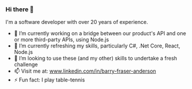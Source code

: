 ### Hi there 👋
I'm a software developer with over 20 years of experience.

- 🔭 I’m currently working on a bridge between our product's API and one or more third-party APIs, using Node.js
- 🌱 I’m currently refreshing my skills, particularly C#, .Net Core, React, Node.js
- 👯 I’m looking to use these (and my other) skills to undertake a fresh challenge
- 📫 Visit me at: www.linkedin.com/in/barry-fraser-anderson
- ⚡ Fun fact: I play table-tennis
